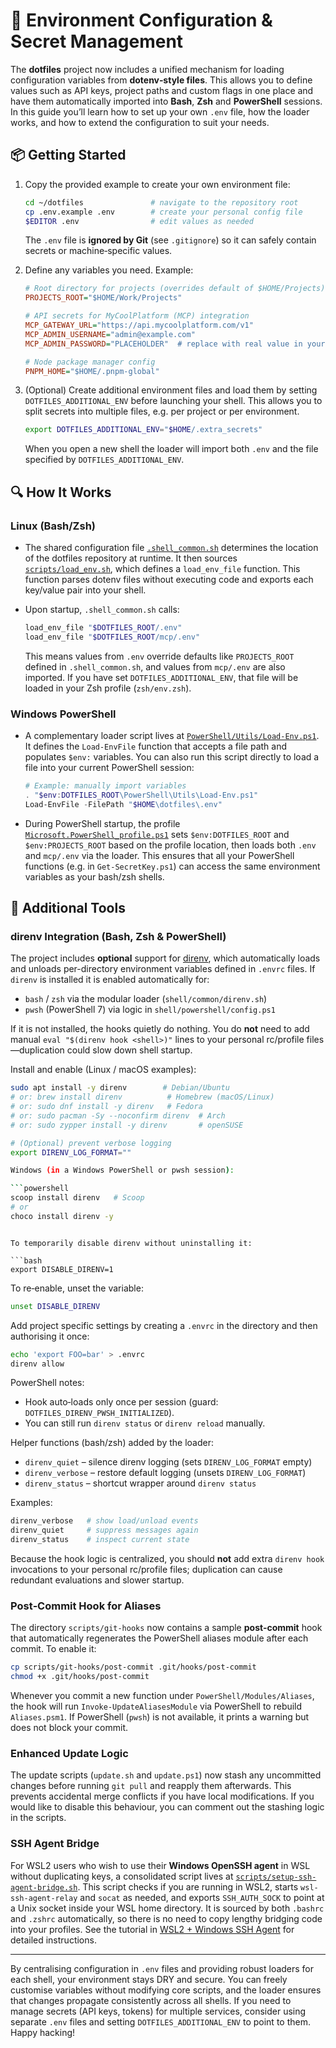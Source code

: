 <!--
  Environment configuration and secrets management guidance for the dotfiles project.
  This document explains how to use the provided `.env` file, how variables are
  loaded into your shell sessions across bash, zsh and PowerShell, and how to
  customise environment behaviour without editing core scripts.
-->

# 🧪 Environment Configuration & Secret Management

The **dotfiles** project now includes a unified mechanism for loading
configuration variables from **dotenv‑style files**.  This allows you to
define values such as API keys, project paths and custom flags in one place
and have them automatically imported into **Bash**, **Zsh** and
**PowerShell** sessions.  In this guide you’ll learn how to set up your own
`.env` file, how the loader works, and how to extend the configuration
to suit your needs.

## 📦 Getting Started

1. Copy the provided example to create your own environment file:

   ```bash
   cd ~/dotfiles               # navigate to the repository root
   cp .env.example .env        # create your personal config file
   $EDITOR .env                # edit values as needed
   ```

   The `.env` file is **ignored by Git** (see `.gitignore`) so it can
   safely contain secrets or machine‑specific values.

2. Define any variables you need.  Example:

   ```ini
   # Root directory for projects (overrides default of $HOME/Projects)
   PROJECTS_ROOT="$HOME/Work/Projects"

   # API secrets for MyCoolPlatform (MCP) integration
   MCP_GATEWAY_URL="https://api.mycoolplatform.com/v1"
   MCP_ADMIN_USERNAME="admin@example.com"
   MCP_ADMIN_PASSWORD="PLACEHOLDER"  # replace with real value in your local .env

   # Node package manager config
   PNPM_HOME="$HOME/.pnpm-global"
   ```

3. (Optional) Create additional environment files and load them by
   setting `DOTFILES_ADDITIONAL_ENV` before launching your shell.  This
   allows you to split secrets into multiple files, e.g. per project or
   per environment.

   ```bash
   export DOTFILES_ADDITIONAL_ENV="$HOME/.extra_secrets"
   ```

   When you open a new shell the loader will import both `.env` and the
   file specified by `DOTFILES_ADDITIONAL_ENV`.

## 🔍 How It Works

### Linux (Bash/Zsh)

* The shared configuration file [`.shell_common.sh`](../.shell_common.sh)
  determines the location of the dotfiles repository at runtime.  It then
  sources [`scripts/load_env.sh`](../scripts/load_env.sh), which defines a
  `load_env_file` function.  This function parses dotenv files without
  executing code and exports each key/value pair into your shell.

* Upon startup, `.shell_common.sh` calls:

  ```bash
  load_env_file "$DOTFILES_ROOT/.env"
  load_env_file "$DOTFILES_ROOT/mcp/.env"
  ```

  This means values from `.env` override defaults like `PROJECTS_ROOT`
  defined in `.shell_common.sh`, and values from `mcp/.env` are also
  imported.  If you have set `DOTFILES_ADDITIONAL_ENV`, that file will
  be loaded in your Zsh profile (`zsh/env.zsh`).

### Windows PowerShell

* A complementary loader script lives at
  [`PowerShell/Utils/Load-Env.ps1`](../PowerShell/Utils/Load-Env.ps1).  It
  defines the `Load-EnvFile` function that accepts a file path and populates
  `$env:` variables.  You can also run this script directly to load a file
  into your current PowerShell session:

  ```powershell
  # Example: manually import variables
  . "$env:DOTFILES_ROOT\PowerShell\Utils\Load-Env.ps1"
  Load-EnvFile -FilePath "$HOME\dotfiles\.env"
  ```

* During PowerShell startup, the profile
  [`Microsoft.PowerShell_profile.ps1`](../PowerShell/Microsoft.PowerShell_profile.ps1)
  sets `$env:DOTFILES_ROOT` and `$env:PROJECTS_ROOT` based on the profile
  location, then loads both `.env` and `mcp/.env` via the loader.  This
  ensures that all your PowerShell functions (e.g. in `Get-SecretKey.ps1`) can
  access the same environment variables as your bash/zsh shells.

## 🧰 Additional Tools

### direnv Integration (Bash, Zsh & PowerShell)

The project includes **optional** support for [direnv](https://direnv.net), which
automatically loads and unloads per-directory environment variables defined in
`.envrc` files. If `direnv` is installed it is enabled automatically for:

* `bash` / `zsh` via the modular loader (`shell/common/direnv.sh`)
* `pwsh` (PowerShell 7) via logic in `shell/powershell/config.ps1`

If it is not installed, the hooks quietly do nothing. You do **not** need to
add manual `eval "$(direnv hook <shell>)"` lines to your personal rc/profile
files—duplication could slow down shell startup.

Install and enable (Linux / macOS examples):

```bash
sudo apt install -y direnv        # Debian/Ubuntu
# or: brew install direnv          # Homebrew (macOS/Linux)
# or: sudo dnf install -y direnv   # Fedora
# or: sudo pacman -Sy --noconfirm direnv  # Arch
# or: sudo zypper install -y direnv       # openSUSE

# (Optional) prevent verbose logging
export DIRENV_LOG_FORMAT=""

Windows (in a Windows PowerShell or pwsh session):

```powershell
scoop install direnv   # Scoop
# or
choco install direnv -y
```
```

To temporarily disable direnv without uninstalling it:

```bash
export DISABLE_DIRENV=1
```

To re‑enable, unset the variable:

```bash
unset DISABLE_DIRENV
```

Add project specific settings by creating a `.envrc` in the directory and then
authorising it once:

```bash
echo 'export FOO=bar' > .envrc
direnv allow
```

PowerShell notes:

* Hook auto‑loads only once per session (guard: `DOTFILES_DIRENV_PWSH_INITIALIZED`).
* You can still run `direnv status` or `direnv reload` manually.

Helper functions (bash/zsh) added by the loader:

* `direnv_quiet` – silence direnv logging (sets `DIRENV_LOG_FORMAT` empty)
* `direnv_verbose` – restore default logging (unsets `DIRENV_LOG_FORMAT`)
* `direnv_status` – shortcut wrapper around `direnv status`

Examples:

```bash
direnv_verbose   # show load/unload events
direnv_quiet     # suppress messages again
direnv_status    # inspect current state
```

Because the hook logic is centralized, you should **not** add extra
`direnv hook` invocations to your personal rc/profile files; duplication can
cause redundant evaluations and slower startup.

### Post‑Commit Hook for Aliases

The directory `scripts/git-hooks` now contains a sample **post‑commit** hook
that automatically regenerates the PowerShell aliases module after each
commit.  To enable it:

```bash
cp scripts/git-hooks/post-commit .git/hooks/post-commit
chmod +x .git/hooks/post-commit
```

Whenever you commit a new function under `PowerShell/Modules/Aliases`, the hook
will run `Invoke-UpdateAliasesModule` via PowerShell to rebuild
`Aliases.psm1`.  If PowerShell (`pwsh`) is not available, it prints a warning
but does not block your commit.

### Enhanced Update Logic

The update scripts (`update.sh` and `update.ps1`) now stash any uncommitted
changes before running `git pull` and reapply them afterwards.  This
prevents accidental merge conflicts if you have local modifications.  If
you would like to disable this behaviour, you can comment out the stashing
logic in the scripts.

### SSH Agent Bridge

For WSL2 users who wish to use their **Windows OpenSSH agent** in WSL
without duplicating keys, a consolidated script lives at
[`scripts/setup-ssh-agent-bridge.sh`](../scripts/setup-ssh-agent-bridge.sh).
This script checks if you are running in WSL2, starts
`wsl-ssh-agent-relay` and `socat` as needed, and exports `SSH_AUTH_SOCK` to
point at a Unix socket inside your WSL home directory.  It is sourced by
both `.bashrc` and `.zshrc` automatically, so there is no need to copy
lengthy bridging code into your profiles. See the tutorial in
[WSL2 + Windows SSH Agent](../tutorials/ssh.md) for
detailed instructions.

---

By centralising configuration in `.env` files and providing robust
loaders for each shell, your environment stays DRY and secure.  You can
freely customise variables without modifying core scripts, and the loader
ensures that changes propagate consistently across all shells.  If you need
to manage secrets (API keys, tokens) for multiple services, consider using
separate `.env` files and setting `DOTFILES_ADDITIONAL_ENV` to point to
them.  Happy hacking!
